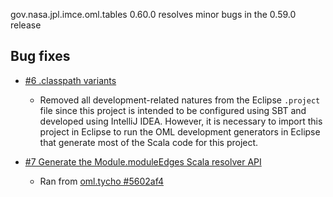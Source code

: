 gov.nasa.jpl.imce.oml.tables 0.60.0 resolves minor bugs in the 0.59.0 release

## Bug fixes

- [#6 .classpath variants](https://github.com/JPL-IMCE/gov.nasa.jpl.imce.oml.tables/issues/6)

    - Removed all development-related natures from the Eclipse `.project` file since this project
      is intended to be configured using SBT and developed using IntelliJ IDEA.
      However, it is necessary to import this project in Eclipse to run the OML development generators
      in Eclipse that generate most of the Scala code for this project.
      
- [#7 Generate the Module.moduleEdges Scala resolver API](https://github.com/JPL-IMCE/gov.nasa.jpl.imce.oml.tables/issues/7)

    - Ran from [oml.tycho #5602af4](https://github.com/JPL-IMCE/gov.nasa.jpl.imce.oml.tycho/commit/5602af46174ec16c58c9c556bb518063bb4a2cc9)

